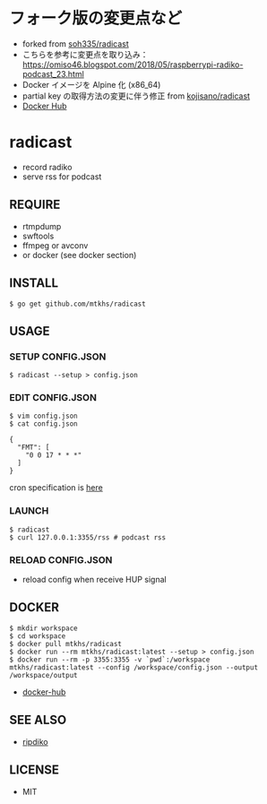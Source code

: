 # フォーク版の変更点など

* forked from [soh335/radicast](https://github.com/soh335/radicast)
* こちらを参考に変更点を取り込み：https://omiso46.blogspot.com/2018/05/raspberrypi-radiko-podcast_23.html
* Docker イメージを Alpine 化 (x86_64)
* partial key の取得方法の変更に伴う修正 from [kojisano/radicast](https://github.com/kojisano/radicast)
* [Docker Hub](https://hub.docker.com/r/mtkhs/radicast/)

# radicast

* record radiko
* serve rss for podcast

## REQUIRE

* rtmpdump
* swftools
* ffmpeg or avconv
* or docker (see docker section)

## INSTALL

```
$ go get github.com/mtkhs/radicast
```

## USAGE

### SETUP CONFIG.JSON

```
$ radicast --setup > config.json
```

### EDIT CONFIG.JSON

```
$ vim config.json
$ cat config.json

{
  "FMT": [
    "0 0 17 * * *"
  ]
}
```

cron specification is [here](https://godoc.org/github.com/robfig/cron#hdr-CRON_Expression_Format)

### LAUNCH

```
$ radicast
$ curl 127.0.0.1:3355/rss # podcast rss
```

### RELOAD CONFIG.JSON

* reload config when receive HUP signal

## DOCKER

```
$ mkdir workspace
$ cd workspace
$ docker pull mtkhs/radicast
$ docker run --rm mtkhs/radicast:latest --setup > config.json
$ docker run --rm -p 3355:3355 -v `pwd`:/workspace mtkhs/radicast:latest --config /workspace/config.json --output /workspace/output
```

* [docker-hub](https://hub.docker.com/r/mtkhs/radicast/)

## SEE ALSO

* [ripdiko](https://github.com/miyagawa/ripdiko)

## LICENSE

* MIT
